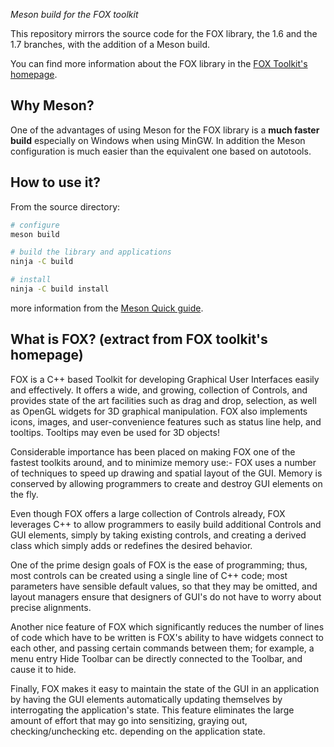*Meson build for the FOX toolkit*

This repository mirrors the source code for the FOX library, the 1.6 and the 1.7 branches, with the addition of a Meson build.

You can find more information about the FOX library in the [FOX Toolkit's homepage](http://fox-toolkit.org/).

## Why Meson?

One of the advantages of using Meson for the FOX library is a **much faster build** especially on Windows when using MinGW.
In addition the Meson configuration is much easier than the equivalent one based on autotools.

## How to use it?

From the source directory:

```sh
# configure
meson build

# build the library and applications
ninja -C build

# install
ninja -C build install
```
more information from the [Meson Quick guide](https://mesonbuild.com/Quick-guide.html).

## What is FOX? (extract from FOX toolkit's homepage)

FOX is a C++ based Toolkit for developing Graphical User Interfaces easily and effectively. It offers a wide, and growing, collection of Controls, and provides state of the art facilities such as drag and drop, selection, as well as OpenGL widgets for 3D graphical manipulation. FOX also implements icons, images, and user-convenience features such as status line help, and tooltips. Tooltips may even be used for 3D objects!

Considerable importance has been placed on making FOX one of the fastest toolkits around, and to minimize memory use:- FOX uses a number of techniques to speed up drawing and spatial layout of the GUI. Memory is conserved by allowing programmers to create and destroy GUI elements on the fly.

Even though FOX offers a large collection of Controls already, FOX leverages C++ to allow programmers to easily build additional Controls and GUI elements, simply by taking existing controls, and creating a derived class which simply adds or redefines the desired behavior.

One of the prime design goals of FOX is the ease of programming; thus, most controls can be created using a single line of C++ code; most parameters have sensible default values, so that they may be omitted, and layout managers ensure that designers of GUI's do not have to worry about precise alignments.

Another nice feature of FOX which significantly reduces the number of lines of code which have to be written is FOX's ability to have widgets connect to each other, and passing certain commands between them; for example, a menu entry Hide Toolbar can be directly connected to the Toolbar, and cause it to hide.

Finally, FOX makes it easy to maintain the state of the GUI in an application by having the GUI elements automatically updating themselves by interrogating the application's state. This feature eliminates the large amount of effort that may go into sensitizing, graying out, checking/unchecking etc. depending on the application state.
